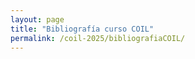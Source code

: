 ```yaml
---
layout: page
title: "Bibliografía curso COIL"
permalink: /coil-2025/bibliografiaCOIL/
---
```


<div style="text-align: justify;" markdown="1">

